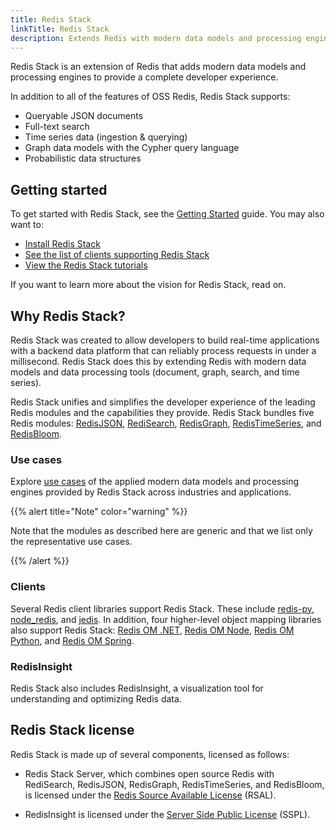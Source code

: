 ```yaml
---
title: Redis Stack
linkTitle: Redis Stack
description: Extends Redis with modern data models and processing engines. Includes documentation for the bundled Redis modules and RedisInsight.
---
```


Redis Stack is an extension of Redis that adds modern data models and processing engines to provide a complete developer experience.

In addition to all of the features of OSS Redis, Redis Stack supports:

* Queryable JSON documents
* Full-text search
* Time series data (ingestion & querying)
* Graph data models with the Cypher query language
* Probabilistic data structures

## Getting started

To get started with Redis Stack, see the [Getting Started](/docs/stack/get-started/) guide. You may also want to:

* [Install Redis Stack](/docs/stack/get-started/install/)
* [See the list of clients supporting Redis Stack](/docs/stack/get-started/clients/)
* [View the Redis Stack tutorials](/docs/stack/get-started/tutorials/)

If you want to learn more about the vision for Redis Stack, read on.

## Why Redis Stack?

Redis Stack was created to allow developers to build real-time applications with a backend data platform that can reliably process requests in under a millisecond. Redis Stack does this by extending Redis with modern data models and data processing tools (document, graph, search, and time series).

Redis Stack unifies and simplifies the developer experience of the leading Redis modules and the capabilities they provide. Redis Stack bundles five Redis modules: [RedisJSON](/docs/stack/json), [RediSearch](/docs/stack/search), [RedisGraph](/docs/stack/graph), [RedisTimeSeries](/docs/stack/timeseries), and [RedisBloom](/docs/stack/bloom).

### Use cases

Explore [use cases](/docs/stack/use-cases/) of the applied modern data models and processing engines provided by Redis Stack across industries and applications. 

{{% alert title="Note" color="warning" %}}
 
Note that the modules as described here are generic and that we list only the representative use cases.

{{% /alert %}}

### Clients

Several Redis client libraries support Redis Stack. These include [redis-py](https://github.com/redis/redis-py), [node_redis](https://github.com/redis/node-redis), and [jedis](https://github.com/redis/jedis). In addition, four higher-level object mapping libraries also support Redis Stack: [Redis OM .NET](https://github.com/redis/redis-om-python), [Redis OM Node](https://github.com/redis/redis-om-python), [Redis OM Python](https://github.com/redis/redis-om-python), and [Redis OM Spring](https://github.com/redis/redis-om-spring).

### RedisInsight

Redis Stack also includes RedisInsight, a visualization tool for understanding and optimizing Redis data.

## Redis Stack license

Redis Stack is made up of several components, licensed as follows:

* Redis Stack Server, which combines open source Redis with RediSearch, RedisJSON, RedisGraph, RedisTimeSeries, and RedisBloom, is licensed under the [Redis Source Available License](https://github.com/RediSearch/RediSearch/blob/master/LICENSE) (RSAL).

* RedisInsight is licensed under the [Server Side Public License](https://en.wikipedia.org/wiki/Server_Side_Public_License) (SSPL).
